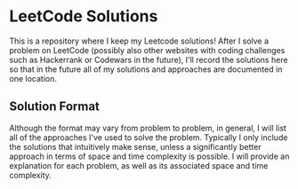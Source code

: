 # LeetCode Solutions
This is a repository where I keep my Leetcode solutions! After I solve a problem on LeetCode (possibly also other websites with coding challenges such as Hackerrank or Codewars in the future), I'll record the solutions here so that in the future all of my solutions and approaches are documented in one location. 


## Solution Format 
Although the format may vary from problem to problem, in general, I will list all of the approaches I've used to solve the problem. Typically I only include the solutions that intuitively make sense, unless a significantly better approach in terms of space and time complexity is possible. I will provide an explanation for each problem, as well as its associated space and time complexity. 

 

 
 
 
 
 
 
 
 
 
 
 
 
 
 
 
 
 
 
 
 
 
 
 
 
 
